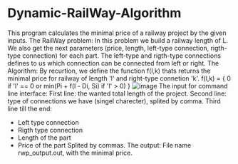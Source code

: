 # Dynamic-RailWay-Algorithm
This program calculates the minimal price of a railway project by the given inputs.
The RailWay problem:
  In this problem we build a railway length of L. We also get the next parameters (price, length, left-type connection, rigth-type connection) for each part.
  The left-type and rigth-type connections defines to us which connection can be connected from left or right.
 The Algorithm:
  By recurtion, we define the function f(l,k) thats returns the minimal price for railway of length 'l' and right-type connetion 'k'.
  f(l,k) = { 0 if 'l' == 0 or min(Pi + f(l - Di, Si) if 'l' > 0) }
  ![image](https://user-images.githubusercontent.com/73054794/117088015-f2ac3a00-ad59-11eb-8d8d-61dbe0373d48.png)
The input for command line interface:
  First line: the wanted total length of the project.
  Second line: type of connections we have (singel charecter), splited by comma.
  Third line till the end:
  - Left type connection 
  - Rigth type connection
  - Length of the part
  - Price of the part
  Splited by commas.
 The output: File name rwp_output.out, with the minimal price.
